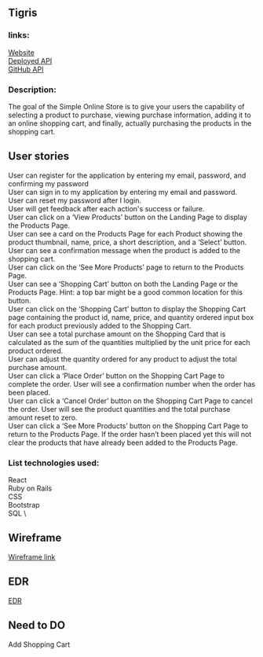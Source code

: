 ## Tigris

### links:
[Website](https://syadallah.github.io/Tigris-Clinet/#/) \
[Deployed API](https://tigris-101.herokuapp.com/) \
[GitHub API](https://github.com/syadallah/Tigris-API)


### Description:

The goal of the Simple Online Store is to give your users the capability of selecting a product to purchase, viewing purchase information, adding it to an online shopping cart, and finally, actually purchasing the products in the shopping cart.

## User stories
User can register for the application by entering my email, password, and confirming my password \
User can sign in to my application by entering my email and password. \
User can reset my password after I login. \
User will get feedback after each action's success or failure. \
User can click on a ‘View Products’ button on the Landing Page to display the Products Page. \
User can see a card on the Products Page for each Product showing the product thumbnail, name, price, a short description, and a ‘Select’ button. \
User can see a confirmation message when the product is added to the shopping cart. \
User can click on the ‘See More Products’ page to return to the Products Page. \
User can see a ‘Shopping Cart’ button on both the Landing Page or the Products Page. Hint: a top bar might be a good common location for this button. \
User can click on the ‘Shopping Cart’ button to display the Shopping Cart page containing the product id, name, price, and quantity ordered input box for each product previously added to the Shopping Cart. \
User can see a total purchase amount on the Shopping Card that is calculated as the sum of the quantities multiplied by the unit price for each product ordered. \
User can adjust the quantity ordered for any product to adjust the total purchase amount. \
User can click a ‘Place Order’ button on the Shopping Cart Page to complete the order. User will see a confirmation number when the order has been placed. \
User can click a ‘Cancel Order’ button on the Shopping Cart Page to cancel the order. User will see the product quantities and the total purchase amount reset to zero. \
User can click a ‘See More Products’ button on the Shopping Cart Page to return to the Products Page. If the order hasn’t been placed yet this will not clear the products that have already been added to the Products Page.



### List technologies used:

React \
Ruby on Rails \
CSS \
Bootstrap \
SQL \

## Wireframe

[Wireframe link](https://i.imgur.com/HXfWwrz.jpg)

## EDR

[EDR](https://i.imgur.com/uM9yOpC.jpg)

## Need to DO

Add Shopping Cart
